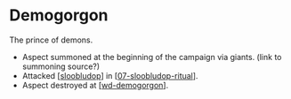 # Demogorgon
The prince of demons.

- Aspect summoned at the beginning of the campaign via giants. (link to summoning source?)
- Attacked [[sloobludop]] in [[07-sloobludop-ritual]].
- Aspect destroyed at [[wd-demogorgon]].

[//begin]: # "Autogenerated link references for markdown compatibility"
[sloobludop]: ../underdark/sloobludop "Sloobludop"
[07-sloobludop-ritual]: ../recaps/07-sloobludop-ritual "07-sloobludop-ritual"
[wd-demogorgon]: ../coast/wd-demogorgon "Waterdeep Siege"
[//end]: # "Autogenerated link references"
